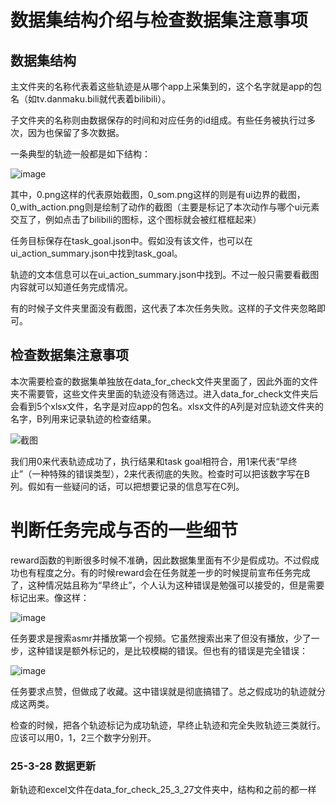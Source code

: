 # 数据集结构介绍与检查数据集注意事项

## 数据集结构

主文件夹的名称代表着这些轨迹是从哪个app上采集到的，这个名字就是app的包名（如tv.danmaku.bili就代表着bilibili）。

子文件夹的名称则由数据保存的时间和对应任务的id组成。有些任务被执行过多次，因为也保留了多次数据。

一条典型的轨迹一般都是如下结构：

![image](https://github.com/user-attachments/assets/1dc488fe-7bc7-46ce-b926-770e35d2d14b)

其中，0.png这样的代表原始截图，0_som.png这样的则是有ui边界的截图，0_with_action.png则是绘制了动作的截图（主要是标记了本次动作与哪个ui元素交互了，例如点击了bilibili的图标，这个图标就会被红框框起来）

任务目标保存在task_goal.json中。假如没有该文件，也可以在ui_action_summary.json中找到task_goal。

轨迹的文本信息可以在ui_action_summary.json中找到。不过一般只需要看截图内容就可以知道任务完成情况。

有的时候子文件夹里面没有截图，这代表了本次任务失败。这样的子文件夹忽略即可。

## 检查数据集注意事项

本次需要检查的数据集单独放在data_for_check文件夹里面了，因此外面的文件夹不需要管，这些文件夹里面的轨迹没有筛选过。进入data_for_check文件夹后会看到5个xlsx文件，名字是对应app的包名。xlsx文件的A列是对应轨迹文件夹的名字，B列用来记录轨迹的检查结果。

![截图](https://github.com/user-attachments/assets/ab20f710-09b8-4870-ade0-eb07652c76d9)

我们用0来代表轨迹成功了，执行结果和task goal相符合，用1来代表“早终止”（一种特殊的错误类型），2来代表彻底的失败。检查时可以把该数字写在B列。假如有一些疑问的话，可以把想要记录的信息写在C列。

# 判断任务完成与否的一些细节

reward函数的判断很多时候不准确，因此数据集里面有不少是假成功。不过假成功也有程度之分。有的时候reward会在任务就差一步的时候提前宣布任务完成了，这种情况姑且称为“早终止”，个人认为这种错误是勉强可以接受的，但是需要标记出来。像这样：

![image](https://github.com/user-attachments/assets/336dc81b-8885-4416-a1a5-97fe9927ec3b)

任务要求是搜索asmr并播放第一个视频。它虽然搜索出来了但没有播放，少了一步，这种错误是额外标记的，是比较模糊的错误。但也有的错误是完全错误：

![image](https://github.com/user-attachments/assets/8d44e749-1f88-458c-a914-03a09871dfd2)

任务要求点赞，但做成了收藏。这中错误就是彻底搞错了。总之假成功的轨迹就分成这两类。

检查的时候，把各个轨迹标记为成功轨迹，早终止轨迹和完全失败轨迹三类就行。应该可以用0，1，2三个数字分别开。

### 25-3-28 数据更新

新轨迹和excel文件在data_for_check_25_3_27文件夹中，结构和之前的都一样
